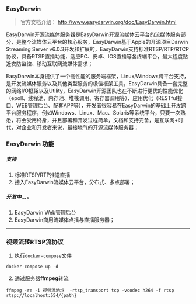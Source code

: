 ### EasyDarwin

> 官方文档介绍： http://www.easydarwin.org/doc/EasyDarwin.html

EasyDarwin开源流媒体服务器是EasyDarwin开源流媒体云平台的流媒体服务部分，是整个流媒体云平台的核心服务，EasyDarwin基于Apple的开源项目Darwin Streaming Server v6.0.3开发和扩展的，EasyDarwin支持标准RTSP/RTP/RTCP协议，具备RTSP直播功能，适应PC、安卓、IOS直播等各终端平台，最大程度贴近安防监控、移动互联网流媒体需求；

EasyDarwin本身提供了一个高性能的服务端框架，Linux/Windows跨平台支持，是开发流媒体服务以及其他类型服务的极佳框架工具，EasyDarwin具备一套完整的网络I/O框架以及Utility，EasyDarwin开源团队也在不断进行更优的性能优化（epoll、线程池、内存池、堆栈调用、寄存器调用等）、应用优化（RESTful接口、WEB管理后台、配套APP等），开发者很容易在EasyDarwin的基础上开发跨平台服务程序，例如Windows、Linux、Mac、Solaris等系统平台，只要一次熟悉，将会受用终身，并且部署和开发过程简单，文档和支持完备，是互联网+时代，对企业和开发者来说，最接地气的开源流媒体服务器；

### EasyDarwin 功能

##### 支持

1. 标准RTSP/RTP推送直播
2. 接入EasyDarwin流媒体云平台，分布式、多点部署；

##### 开发中...。

1. EasyDarwin Web管理后台
2. EasyDarwin商用流媒体点播与直播服务器；

----

### 视频流转RTSP流协议

1. 执行`docker-compose`文件

```shell script
docker-compose up -d
```

2. 通过服务器**ffmpeg**转流

```shell script
ffmpeg -re -i 视频流地址  -rtsp_transport tcp -vcodec h264 -f rtsp rtsp://localhost:554/{path}
```